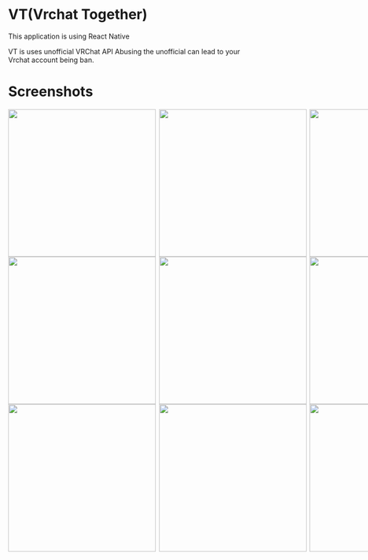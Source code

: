 # VT(Vrchat Together)
This application is using React Native

VT is uses unofficial VRChat API
Abusing the unofficial can lead to your Vrchat account being ban.
# Screenshots
<div style="display:flex;flex-direction:row;">
  <hr/>
  <img src="https://user-images.githubusercontent.com/62531925/101719079-ee029300-3ae5-11eb-9dd5-4ef5105497a2.jpg" width=300px style="margin-right:5pt" />
  <img src="https://user-images.githubusercontent.com/62531925/101719387-93b60200-3ae6-11eb-9430-fb44169b4997.jpg" width=300px style="margin-right:5pt" />
  <img src="https://user-images.githubusercontent.com/62531925/101719388-944e9880-3ae6-11eb-90f9-9800d47b9c81.jpg" width=300px style="margin-right:5pt" />
  <hr/>
</div>
<div style="display:flex;flex-direction:row">
  <img src="https://user-images.githubusercontent.com/62531925/101719391-94e72f00-3ae6-11eb-856c-5d61b72d83e3.jpg" width=300px style="margin-right:5pt" />
  <img src="https://user-images.githubusercontent.com/62531925/101719392-957fc580-3ae6-11eb-9e21-a4b037b6bcae.jpg" width=300px style="margin-right:5pt" />
  <img src="https://user-images.githubusercontent.com/62531925/101719393-957fc580-3ae6-11eb-80a7-7dd5dfa3dc78.jpg" width=300px style="margin-right:5pt" />
  <hr/>
</div>
<div style="display:flex;flex-direction:row">
  <img src="https://user-images.githubusercontent.com/62531925/101719394-96185c00-3ae6-11eb-96d0-c70a4ed3b871.jpg" width=300px style="margin-right:5pt" />
  <img src="https://user-images.githubusercontent.com/62531925/101719397-96b0f280-3ae6-11eb-9e36-efd1ab843f5c.jpg" width=300px style="margin-right:5pt" />
  <img src="https://user-images.githubusercontent.com/62531925/101719399-97498900-3ae6-11eb-85ec-3ab045dadb37.jpg" width=300px style="margin-right:5pt" />
  <hr/>
</div>
